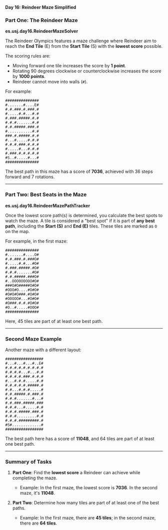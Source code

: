 **Day 16: Reindeer Maze Simplified**

### Part One: The Reindeer Maze

**es.usj.day16.ReindeerMazeSolver**

The Reindeer Olympics features a maze challenge where Reindeer aim to reach the **End Tile** (E) from the **Start Tile** (S) with the **lowest score** possible.

The scoring rules are:
- Moving forward one tile increases the score by **1 point**.
- Rotating 90 degrees clockwise or counterclockwise increases the score by **1000 points**.
- Reindeer cannot move into walls (`#`).

For example:
```plaintext
###############
#.......#....E#
#.#.###.#.###.#
#.....#.#...#.#
#.###.#####.#.#
#.#.#.......#.#
#.#.#####.###.#
#...........#.#
###.#.#####.#.#
#...#.....#.#.#
#.#.#.###.#.#.#
#.....#...#.#.#
#.###.#.#.#.#.#
#S..#.....#...#
###############
```

The best path in this maze has a score of **7036**, achieved with 36 steps forward and 7 rotations.

---

### Part Two: Best Seats in the Maze

**es.usj.day16.ReindeerMazePathTracker**

Once the lowest score path(s) is determined, you calculate the best spots to watch the maze. A tile is considered a "best spot" if it is part of **any best path**, including the **Start (S)** and **End (E)** tiles. These tiles are marked as `O` on the map.

For example, in the first maze:
```plaintext
###############
#.......#....O#
#.#.###.#.###O#
#.....#.#...#O#
#.###.#####.#O#
#.#.#.......#O#
#.#.#####.###O#
#..OOOOOOOOO#O#
###O#O#####O#O#
#OOO#O....#O#O#
#O#O#O###.#O#O#
#OOOOO#...#O#O#
#O###.#.#.#O#O#
#O..#.....#OOO#
###############
```
Here, 45 tiles are part of at least one best path.

---

### Second Maze Example
Another maze with a different layout:
```plaintext
#################
#...#...#...#..E#
#.#.#.#.#.#.#.#.#
#.#.#.#...#...#.#
#.#.#.#.###.#.#.#
#...#.#.#.....#.#
#.#.#.#.#.#####.#
#.#...#.#.#.....#
#.#.#####.#.###.#
#.#.#.......#...#
#.#.###.#####.###
#.#.#...#.....#.#
#.#.#.#####.###.#
#.#.#.........#.#
#.#.#.#########.#
#S#.............#
#################
```
The best path here has a score of **11048**, and 64 tiles are part of at least one best path.

---

### Summary of Tasks
1. **Part One**: Find the **lowest score** a Reindeer can achieve while completing the maze.
    - Example: In the first maze, the lowest score is **7036**. In the second maze, it's **11048**.

2. **Part Two**: Determine how many tiles are part of at least one of the best paths.
    - Example: In the first maze, there are **45 tiles**; in the second maze, there are **64 tiles**.